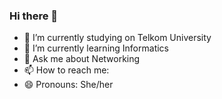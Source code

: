 ### Hi there 👋


- 🔭 I’m currently studying on Telkom University
- 🌱 I’m currently learning Informatics
- 💬 Ask me about Networking
- 📫 How to reach me: 
- 😄 Pronouns: She/her

